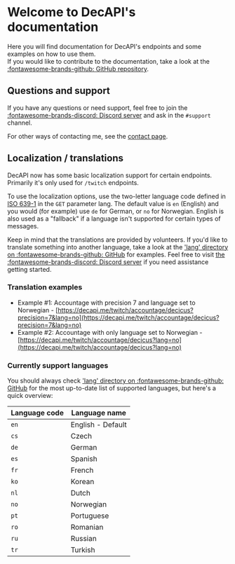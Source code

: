 # Welcome to DecAPI's documentation

Here you will find documentation for DecAPI's endpoints and some examples on how to use them.  
If you would like to contribute to the documentation, take a look at the [:fontawesome-brands-github: GitHub repository](https://github.com/Decicus/DecAPI-Docs).

## Questions and support

If you have any questions or need support, feel free to join the [:fontawesome-brands-discord: Discord server][Discord] and ask in the `#support` channel.

For other ways of contacting me, see the [contact page](contact.md).

## Localization / translations

DecAPI now has some basic localization support for certain endpoints. Primarily it's only used for `/twitch` endpoints.

To use the localization options, use the two-letter language code defined in [ISO 639-1](https://en.wikipedia.org/wiki/List_of_ISO_639-1_codes) in the `GET` parameter lang. The default value is `en` (English) and you would (for example) use `de` for German, or `no` for Norwegian. English is also used as a "fallback" if a language isn't supported for certain types of messages.

Keep in mind that the translations are provided by volunteers. If you'd like to translate something into another language, take a look at the ['lang' directory on :fontawesome-brands-github: GitHub][GitHub-Lang-Dir] for examples. Feel free to visit [the :fontawesome-brands-discord: Discord server][Discord] if you need assistance getting started.

### Translation examples

- Example #1: Accountage with precision 7 and language set to Norwegian - [https://decapi.me/twitch/accountage/decicus?precision=7&lang=no](https://decapi.me/twitch/accountage/decicus?precision=7&lang=no)
- Example #2: Accountage with only language set to Norwegian - [https://decapi.me/twitch/accountage/decicus?lang=no](https://decapi.me/twitch/accountage/decicus?lang=no)

### Currently support languages

You should always check ['lang' directory on :fontawesome-brands-github: GitHub][GitHub-Lang-Dir] for the most up-to-date list of supported languages, but here's a quick overview:

| **Language code** | **Language name** |
| --- | --- |
| `en` | English - Default |
| `cs` | Czech |
| `de` | German |
| `es` | Spanish |
| `fr` | French |
| `ko` | Korean |
| `nl` | Dutch |
| `no` | Norwegian |
| `pt` | Portuguese |
| `ro` | Romanian |
| `ru` | Russian |
| `tr` | Turkish |

[Discord]: https://decapi.link/discord
[GitHub-Lang-Dir]: https://github.com/Decicus/DecAPI/tree/master/resources/lang